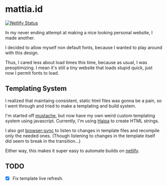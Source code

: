 # mattia.id
[![Netlify Status](https://api.netlify.com/api/v1/badges/075be8a8-5957-4130-82fc-82c93c67a8d4/deploy-status)](https://app.netlify.com/sites/mattiaschiano/deploys)

In my never ending attempt at making a nice looking personal website, I made another.

I decided to allow myself non default fonts, because I wanted to play around with this design.

Thus, I cared less about load times this time, because as usual, I was preoptimizing.  I mean it's still a tiny website that loads stupid quick, just now I permit fonts to load.

## Templating System
I realized that maintaing consistent, static html files was gonna be a pain, so I went through and tried to make a templating and build system.

I'm started off [mustache](http://mustache.github.io), but now have my own weird custom templating system using javascript.  Currently, I'm using [Haipa](https://github.com/matteron/Haipa) to create HTML strings.

I also got [browser-sync](https://www.browsersync.io) to listen to changes in template files and recompile only the needed ones.  (Though listening to changes in the template itself did seem to break in the transition...)

Either way, this makes it super easy to automate builds on [netlify](https://netlify.com).

## TODO
- [X] Fix template live refresh.
